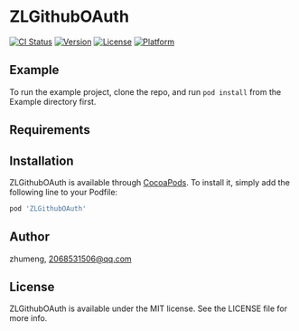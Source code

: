 # ZLGithubOAuth

[![CI Status](https://img.shields.io/travis/zhumeng/ZLGithubOAuth.svg?style=flat)](https://travis-ci.org/zhumeng/ZLGithubOAuth)
[![Version](https://img.shields.io/cocoapods/v/ZLGithubOAuth.svg?style=flat)](https://cocoapods.org/pods/ZLGithubOAuth)
[![License](https://img.shields.io/cocoapods/l/ZLGithubOAuth.svg?style=flat)](https://cocoapods.org/pods/ZLGithubOAuth)
[![Platform](https://img.shields.io/cocoapods/p/ZLGithubOAuth.svg?style=flat)](https://cocoapods.org/pods/ZLGithubOAuth)

## Example

To run the example project, clone the repo, and run `pod install` from the Example directory first.

## Requirements

## Installation

ZLGithubOAuth is available through [CocoaPods](https://cocoapods.org). To install
it, simply add the following line to your Podfile:

```ruby
pod 'ZLGithubOAuth'
```

## Author

zhumeng, 2068531506@qq.com

## License

ZLGithubOAuth is available under the MIT license. See the LICENSE file for more info.
